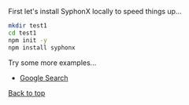
First let's install SyphonX locally to speed things up...
```bash
mkdir test1
cd test1
npm init -y
npm install syphonx
```

Try some more examples...
* [Google Search](examples/google-search.md)


[Back to top](../README.md)
